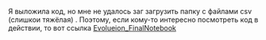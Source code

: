 Я  выложила код, но мне не удалось заг загрузить папку с файлами csv (слишкои тяжёлая) . 
Поэтому, если кому-то интересно посмотреть  код в действии, то вот ссылка [Evolueion_FinalNotebook](https://drive.google.com/drive/folders/1ZK88xduQuIpmL_H2PECjGqDoOumiK_GK?usp=share_link)
